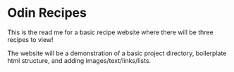 # Odin Recipes
This is the read me for a basic recipe website where there will be three recipes to view!

The website will be a demonstration of a basic project directory, boilerplate html structure, and adding images/text/links/lists.